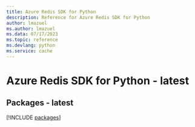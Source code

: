 ```yaml
---
title: Azure Redis SDK for Python
description: Reference for Azure Redis SDK for Python
author: lmazuel
ms.author: lmazuel
ms.data: 07/17/2023
ms.topic: reference
ms.devlang: python
ms.service: cache
---
```

# Azure Redis SDK for Python - latest
## Packages - latest
[!INCLUDE [packages](redis-index.md)]